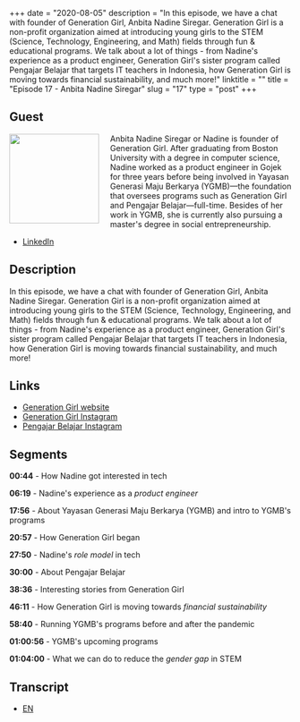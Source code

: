 +++
date = "2020-08-05"
description = "In this episode, we have a chat with founder of Generation Girl, Anbita Nadine Siregar. Generation Girl is a non-profit organization aimed at introducing young girls to the STEM (Science, Technology, Engineering, and Math) fields through fun & educational programs. We talk about a lot of things - from Nadine's experience as a product engineer, Generation Girl's sister program called Pengajar Belajar that targets IT teachers in Indonesia, how Generation Girl is moving towards financial sustainability, and much more!"
linktitle = ""
title = "Episode 17 - Anbita Nadine Siregar"
slug = "17"
type = "post"
+++

## Guest

<img style="float: left; width: 160px; margin-right: 20px;" src="/img/ep17.jpg">

Anbita Nadine Siregar or Nadine is founder of Generation Girl. After graduating from Boston University with a degree in computer science, Nadine worked as a product engineer in Gojek for three years before being involved in Yayasan Generasi Maju Berkarya (YGMB)—the foundation that oversees programs such as Generation Girl and Pengajar Belajar—full-time. Besides of her work in YGMB, she is currently also pursuing a master's degree in social entrepreneurship.

- [LinkedIn](hhttps://www.linkedin.com/in/anbitasiregar/)

## Description

In this episode, we have a chat with founder of Generation Girl, Anbita Nadine Siregar. Generation Girl is a non-profit organization aimed at introducing young girls to the STEM (Science, Technology, Engineering, and Math) fields through fun & educational programs. We talk about a lot of things - from Nadine's experience as a product engineer, Generation Girl's sister program called Pengajar Belajar that targets IT teachers in Indonesia, how Generation Girl is moving towards financial sustainability, and much more!  

## Links

- [Generation Girl website](https://www.generationgirl.org/)
- [Generation Girl Instagram](https://instagram.com/generationgirl.id/)
- [Pengajar Belajar Instagram](https://instagram.com/pengajarbelajar.id/)

## Segments

**00:44** - How Nadine got interested in tech

**06:19** - Nadine's experience as a *product engineer*

**17:56** - About Yayasan Generasi Maju Berkarya (YGMB) and intro to YGMB's programs

**20:57** - How Generation Girl began

**27:50** - Nadine's *role model* in tech

**30:00** - About Pengajar Belajar

**38:36** - Interesting stories from Generation Girl

**46:11** - How Generation Girl is moving towards *financial sustainability*

**58:40** - Running YGMB's programs before and after the pandemic

**01:00:56** - YGMB's upcoming programs

**01:04:00** - What we can do to reduce the *gender gap* in STEM

## Transcript

- [EN](transcript)
